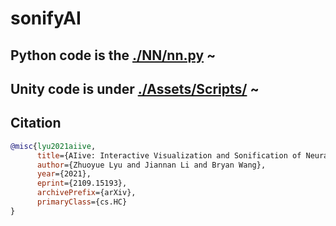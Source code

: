 # sonifyAI

## Python code is the [./NN/nn.py](https://github.com/ZhuoyueLyu/sonifyAI/blob/master/NN/nn.py) ~
## Unity code is under [./Assets/Scripts/](https://github.com/ZhuoyueLyu/sonifyAI/tree/master/Assets/Scripts) ~

## Citation
```bibtex
@misc{lyu2021aiive,
      title={AIive: Interactive Visualization and Sonification of Neural Networks in Virtual Reality}, 
      author={Zhuoyue Lyu and Jiannan Li and Bryan Wang},
      year={2021},
      eprint={2109.15193},
      archivePrefix={arXiv},
      primaryClass={cs.HC}
}
```
